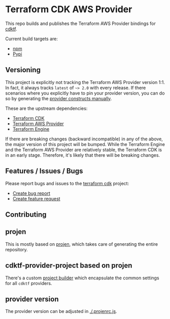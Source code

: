 # Terraform CDK AWS Provider

This repo builds and publishes the Terraform AWS Provider bindings for [cdktf](https://cdk.tf).

Current build targets are:

* [npm](https://cdk.tf)
* [Pypi](https://cdk.tf)

## Versioning

This project is explicitly not tracking the Terraform AWS Provider version 1:1. In fact, it always tracks `latest` of `~> 2.0` with every release. If there scenarios where you explicitly have to pin your provider version, you can do so by generating the [provider constructs manually](https://cdk.tf).

These are the upstream dependencies:

* [Terraform CDK](https://cdk.tf)
* [Terraform AWS Provider](https://cdk.tf/provider/aws-native)
* [Terraform Engine](https://cdk.tf/terraform)

If there are breaking changes (backward incompatible) in any of the above, the major version of this project will be bumped. While the Terraform Engine and the Terraform AWS Provider are relatively stable, the Terraform CDK is in an early stage. Therefore, it's likely that there will be breaking changes.

## Features / Issues / Bugs

Please report bugs and issues to the [terraform cdk](https://cdk.tf) project:

* [Create bug report](https://cdk.tf/bug)
* [Create feature request](https://cdk.tf/feature)

## Contributing

## projen

This is mostly based on [projen](https://github.com/eladb/projen), which takes care of generating the entire repository.

## cdktf-provider-project based on projen

There's a custom [project builder](https://github.com/skorfmann/cdktf-provider-project) which encapsulate the common settings for all `cdktf` providers.

## provider version

The provider version can be adjusted in [./.projenrc.js](./.projenrc.js).
